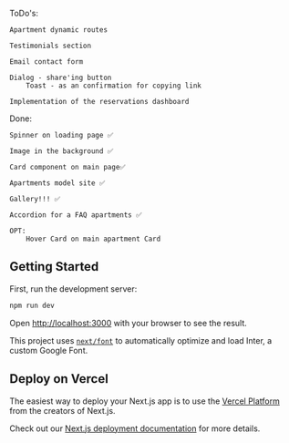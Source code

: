 ToDo's:

    Apartment dynamic routes
    
    Testimonials section
    
    Email contact form
    
    Dialog - share'ing button
        Toast - as an confirmation for copying link
    
    Implementation of the reservations dashboard

Done:

    Spinner on loading page ✅
    
    Image in the background ✅
    
    Card component on main page✅
    
    Apartments model site ✅
    
    Gallery!!! ✅
    
    Accordion for a FAQ apartments ✅
    
    OPT:
        Hover Card on main apartment Card
    



## Getting Started

First, run the development server:

```bash
npm run dev
```

Open [http://localhost:3000](http://localhost:3000) with your browser to see the result.

This project uses [`next/font`](https://nextjs.org/docs/basic-features/font-optimization) to automatically optimize and load Inter, a custom Google Font.

## Deploy on Vercel

The easiest way to deploy your Next.js app is to use the [Vercel Platform](https://vercel.com/new?utm_medium=default-template&filter=next.js&utm_source=create-next-app&utm_campaign=create-next-app-readme) from the creators of Next.js.

Check out our [Next.js deployment documentation](https://nextjs.org/docs/deployment) for more details.
